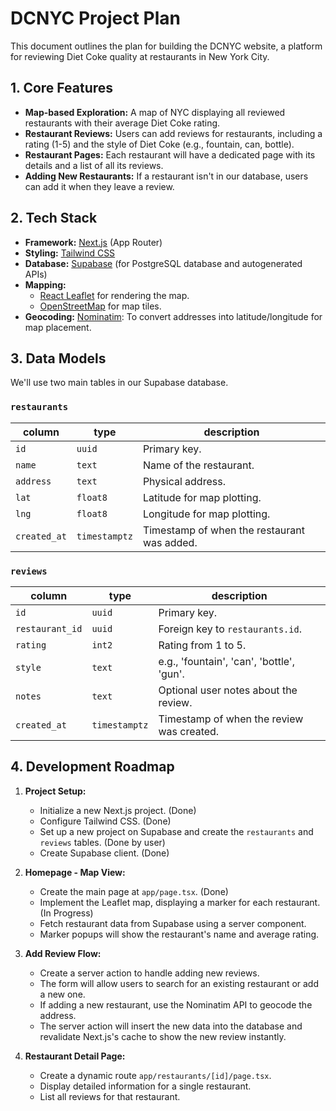 # DCNYC Project Plan

This document outlines the plan for building the DCNYC website, a platform for reviewing Diet Coke quality at restaurants in New York City.

## 1. Core Features

- **Map-based Exploration:** A map of NYC displaying all reviewed restaurants with their average Diet Coke rating.
- **Restaurant Reviews:** Users can add reviews for restaurants, including a rating (1-5) and the style of Diet Coke (e.g., fountain, can, bottle).
- **Restaurant Pages:** Each restaurant will have a dedicated page with its details and a list of all its reviews.
- **Adding New Restaurants:** If a restaurant isn't in our database, users can add it when they leave a review.

## 2. Tech Stack

- **Framework:** [Next.js](https://nextjs.org/) (App Router)
- **Styling:** [Tailwind CSS](https://tailwindcss.com/)
- **Database:** [Supabase](https://supabase.com/) (for PostgreSQL database and autogenerated APIs)
- **Mapping:**
    - [React Leaflet](https://react-leaflet.js.org/) for rendering the map.
    - [OpenStreetMap](https://www.openstreetmap.org/) for map tiles.
- **Geocoding:** [Nominatim](https://nominatim.org/): To convert addresses into latitude/longitude for map placement.

## 3. Data Models

We'll use two main tables in our Supabase database.

### `restaurants`

| column      | type        | description                               |
|-------------|-------------|-------------------------------------------|
| `id`        | `uuid`      | Primary key.                              |
| `name`      | `text`      | Name of the restaurant.                   |
| `address`   | `text`      | Physical address.                         |
| `lat`       | `float8`    | Latitude for map plotting.                |
| `lng`       | `float8`    | Longitude for map plotting.               |
| `created_at`| `timestamptz`| Timestamp of when the restaurant was added.|

### `reviews`

| column          | type        | description                                   |
|-----------------|-------------|-----------------------------------------------|
| `id`            | `uuid`      | Primary key.                                  |
| `restaurant_id` | `uuid`      | Foreign key to `restaurants.id`.              |
| `rating`        | `int2`      | Rating from 1 to 5.                           |
| `style`         | `text`      | e.g., 'fountain', 'can', 'bottle', 'gun'. |
| `notes`         | `text`      | Optional user notes about the review.         |
| `created_at`    | `timestamptz`| Timestamp of when the review was created.     |

## 4. Development Roadmap

1.  **Project Setup:**
    - Initialize a new Next.js project. (Done)
    - Configure Tailwind CSS. (Done)
    - Set up a new project on Supabase and create the `restaurants` and `reviews` tables. (Done by user)
    - Create Supabase client. (Done)

2.  **Homepage - Map View:**
    - Create the main page at `app/page.tsx`. (Done)
    - Implement the Leaflet map, displaying a marker for each restaurant. (In Progress)
    - Fetch restaurant data from Supabase using a server component.
    - Marker popups will show the restaurant's name and average rating.

3.  **Add Review Flow:**
    - Create a server action to handle adding new reviews.
    - The form will allow users to search for an existing restaurant or add a new one.
    - If adding a new restaurant, use the Nominatim API to geocode the address.
    - The server action will insert the new data into the database and revalidate Next.js's cache to show the new review instantly.

4.  **Restaurant Detail Page:**
    - Create a dynamic route `app/restaurants/[id]/page.tsx`.
    - Display detailed information for a single restaurant.
    - List all reviews for that restaurant. 
